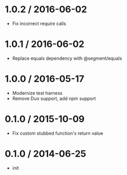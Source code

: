 1.0.2 / 2016-06-02
==================

 * Fix incorrect require calls

1.0.1 / 2016-06-02
==================

 * Replace equals dependency with @segment/equals

1.0.0 / 2016-05-17
==================

 * Modernize test harness
 * Remove Duo support, add npm support

0.1.0 / 2015-10-09
==================

 * Fix custom stubbed function's return value

0.1.0 / 2014-06-25
==================

 * init
